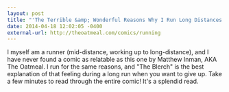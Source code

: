 ```yaml
---
layout: post
title: "'The Terrible &amp; Wonderful Reasons Why I Run Long Distances' by The Oatmeal"
date: 2014-04-18 12:02:05 -0400
external-url: http://theoatmeal.com/comics/running
---
```


I myself am a runner (mid-distance, working up to long-distance), and I
have never found a comic as relatable as this one by Matthew Inman, AKA The
Oatmeal. I run for the same reasons, and "The Blerch" is the best
explanation of that feeling during a long run when you want to give up.
Take a few minutes to read through the entire comic! It's a splendid read.
